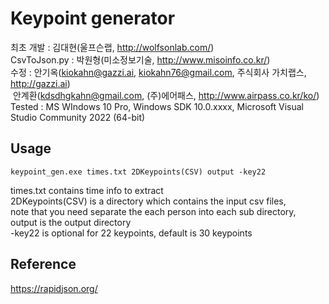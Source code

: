 # Keypoint generator

최초 개발 : 김대현(울프슨랩, http://wolfsonlab.com/)    
CsvToJson.py : 박원형(미소정보기술, http://www.misoinfo.co.kr/)    
수정 : 안기옥(kiokahn@gazzi.ai, kiokahn76@gmail.com, 주식회사 가치랩스, http://gazzi.ai)    
       &#160;안계환(kdsdhgkahn@gmail.com, (주)에어패스, http://www.airpass.co.kr/ko/)     
Tested :  MS WIndows 10 Pro, Windows SDK 10.0.xxxx, Microsoft Visual Studio Community 2022 (64-bit) 

## Usage
```
keypoint_gen.exe times.txt 2DKeypoints(CSV) output -key22
```

times.txt contains time info to extract    
2DKeypoints(CSV) is a directory which contains the input csv files,    
note that you need separate the each person into each sub directory,    
output is the output directory    
-key22 is optional for 22 keypoints, default is 30 keypoints    

## Reference

https://rapidjson.org/